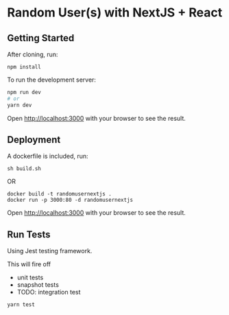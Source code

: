 # Random User(s) with NextJS + React

## Getting Started

After cloning, run:

```
npm install
```

To run the development server:

```bash
npm run dev
# or
yarn dev
```

Open [http://localhost:3000](http://localhost:3000) with your browser to see the result.

## Deployment

A dockerfile is included, run:

```
sh build.sh
```

OR

```
docker build -t randomusernextjs .
docker run -p 3000:80 -d randomusernextjs
```

Open [http://localhost:3000](http://localhost:3000) with your browser to see the result.

## Run Tests

Using Jest testing framework.

This will fire off

- unit tests
- snapshot tests
- TODO: integration test

```
yarn test
```
